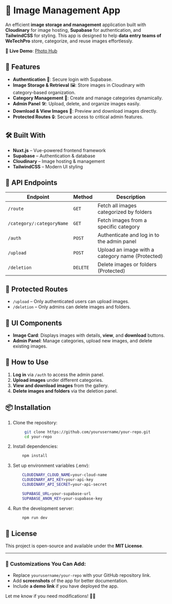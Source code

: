 # 📸 Image Management App

An efficient **image storage and management** application built with **Cloudinary** for image hosting, **Supabase** for authentication, and **TailwindCSS** for styling. This app is designed to help **data entry teams of WeTechPro** store, categorize, and reuse images effortlessly.

🚀 **Live Demo**: [Photo Hub](https://photo-hub-one.vercel.app/)  

## 🚀 Features

- **Authentication** 🔑: Secure login with Supabase.
- **Image Storage & Retrieval** 🖼️: Store images in Cloudinary with category-based organization.
- **Category Management** 📂: Create and manage categories dynamically.
- **Admin Panel** 🛠️: Upload, delete, and organize images easily.
- **Download & View Images** 👀: Preview and download images directly.
- **Protected Routes** 🔒: Secure access to critical admin features.

## 🛠️ Built With

- **Nuxt.js** – Vue-powered frontend framework
- **Supabase** – Authentication & database
- **Cloudinary** – Image hosting & management
- **TailwindCSS** – Modern UI styling

## 📂 API Endpoints

| Endpoint | Method | Description |
|----------|--------|-------------|
| `/route` | `GET` | Fetch all images categorized by folders |
| `/category/:categoryName` | `GET` | Fetch images from a specific category |
| `/auth` | `POST` | Authenticate and log in to the admin panel |
| `/upload` | `POST` | Upload an image with a category name (Protected) |
| `/deletion` | `DELETE` | Delete images or folders (Protected) |

## 🔐 Protected Routes

- `/upload` – Only authenticated users can upload images.
- `/deletion` – Only admins can delete images and folders.

## 🎨 UI Components

- **Image Card**: Displays images with details, **view**, and **download** buttons.
- **Admin Panel**: Manage categories, upload new images, and delete existing images.

## 📌 How to Use

1. **Log in** via `/auth` to access the admin panel.
2. **Upload images** under different categories.
3. **View and download images** from the gallery.
4. **Delete images and folders** via the deletion panel.

## 📦 Installation

1. Clone the repository:
   ```bash
        git clone https://github.com/yourusername/your-repo.git
        cd your-repo
    ```
2. Install dependencies:
    ```bash
        npm install
    ```
3. Set up environment variables (.env):
    ```bash
        CLOUDINARY_CLOUD_NAME=your-cloud-name
        CLOUDINARY_API_KEY=your-api-key
        CLOUDINARY_API_SECRET=your-api-secret

        SUPABASE_URL=your-supabase-url
        SUPABASE_ANON_KEY=your-supabase-key
    ```
4. Run the development server:
    ```bash
        npm run dev
    ```
## 📄 License
This project is open-source and available under the **MIT License**.


---

### 🔹 **Customizations You Can Add:**
- Replace `yourusername/your-repo` with your GitHub repository link.
- Add **screenshots** of the app for better documentation.
- Include **a demo link** if you have deployed the app.

Let me know if you need modifications! 🚀💡


